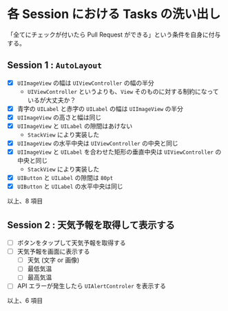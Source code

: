 # 各 Session における Tasks の洗い出し

「全てにチェックが付いたら Pull Request ができる」という条件を自身に付与する。

## Session 1 : `AutoLayout`
- [x] `UIImageView` の幅は `UIViewController` の幅の半分
  - `UIViewController` というよりも、`View` そのものに対する制約になっているが大丈夫か？
- [x] 青字の `UILabel` と赤字の `UILabel` の幅は `UIImageView` の半分
- [x] `UIImageView` の高さと幅は同じ
- [x] `UIImageView` と `UILabel` の隙間はあけない
  - `StackView` により実装した
- [x] `UIImageView` の水平中央は `UIViewController` の中央と同じ
- [x] `UIImageView` と `UILabel` を合わせた矩形の垂直中央は `UIViewController` の中央と同じ
  - `StackView` により実装した
- [x] `UIButton` と `UILabel` の隙間は `80pt`
- [x] `UIButton` と `UILabel` の水平中央は同じ

以上、8 項目

## Session 2 : 天気予報を取得して表示する
- [ ] ボタンをタップして天気予報を取得する
- [ ] 天気予報を画面に表示する
  - [ ] 天気 (文字 or 画像)
  - [ ] 最低気温
  - [ ] 最高気温
- [ ] API エラーが発生したら `UIAlertControler` を表示する

以上、6 項目